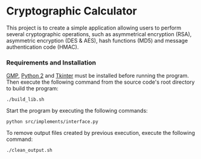 # Cryptographic Calculator

This project is to create a simple application allowing users to perform several cryptographic operations, such as asymmetrical encryption (RSA), asymmetric encryption (DES & AES), hash functions (MD5) and message authentication code (HMAC). 

### Requirements and Installation

[GMP](https://gmplib.org/), [Python 2](https://www.python.org/downloads/release/python-272/) and [Tkinter](https://docs.python.org/3/library/tkinter.html) must be installed before running the program. Then execute the following command from the source code's root directory to build the program:

```
./build_lib.sh
```

Start the program by executing the following commands:

```
python src/implements/interface.py
```

To remove output files created by previous execution, execute the following command:

```
./clean_output.sh
```
